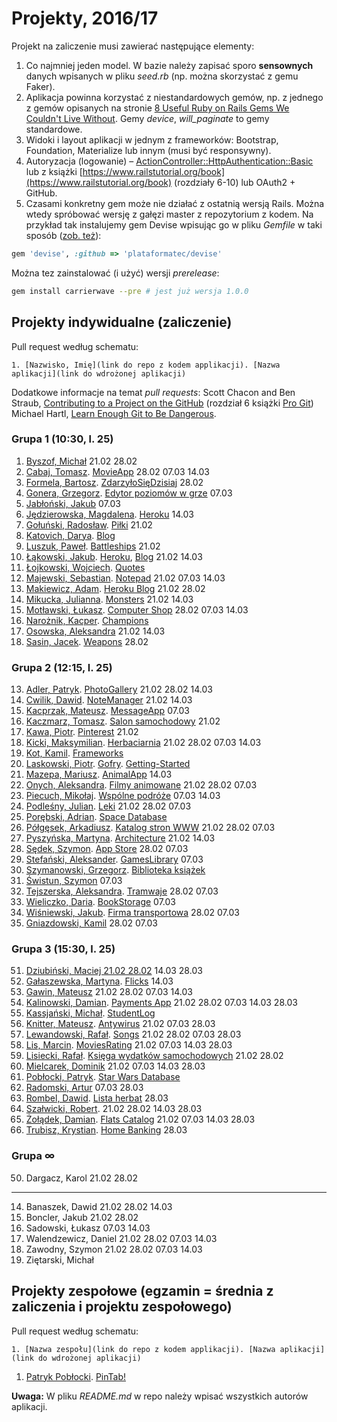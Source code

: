# Projekty, 2016/17

Projekt na zaliczenie musi zawierać następujące elementy:

1. Co najmniej jeden model. W bazie należy zapisać sporo **sensownych** danych wpisanych w pliku _seed.rb_
  (np. można skorzystać z gemu Faker).
1. Aplikacja powinna korzystać z niestandardowych gemów, np. z jednego
  z gemów opisanych na stronie [8 Useful Ruby on Rails Gems We Couldn't Live Without](http://blog.planetargon.com/entries/8-useful-ruby-on-rails-gems-we-couldnt-live-without?__s=jvsvsq3unktoidfpqwzm).
  Gemy _device_, _will_paginate_ to gemy standardowe.
1. Widoki i layout aplikacji w jednym z frameworków:
   Bootstrap, Foundation, Materialize lub innym (musi być responsywny).
1. Autoryzacja (logowanie) – [ActionController::HttpAuthentication::Basic](http://edgeapi.rubyonrails.org/classes/ActionController/HttpAuthentication/Basic.html)
   lub z książki [https://www.railstutorial.org/book](https://www.railstutorial.org/book)
   (rozdziały 6-10) lub OAuth2 + GitHub.
1. Czasami konkretny gem może nie działać z ostatnią wersją Rails. Można wtedy spróbować
  wersję z gałęzi master z repozytorium z kodem. Na przykład tak instalujemy
  gem Devise wpisując go w pliku _Gemfile_ w taki sposób
  ([zob. też](http://bundler.io/git.html)):

```ruby
gem 'devise', :github => 'plataformatec/devise'
```
Można tez zainstalować (i użyć) wersji _prerelease_:
```sh
gem install carrierwave --pre # jest już wersja 1.0.0
```

## Projekty indywidualne (zaliczenie)

Pull request według schematu:
```
1. [Nazwisko, Imię](link do repo z kodem applikacji). [Nazwa aplikacji](link do wdrożonej aplikacji)
```

Dodatkowe informacje na temat _pull requests_: Scott Chacon and Ben Straub,
[Contributing to a Project on the GitHub](https://git-scm.com/book/en/v2/GitHub-Contributing-to-a-Project)
(rozdział 6 książki [Pro Git](https://git-scm.com/book/en/v2))
Michael Hartl, [Learn Enough Git to Be Dangerous](https://www.learnenough.com/git-tutorial).

<!--
  Regular Expressions Tutorial, http://www.regular-expressions.info/tutorial.html
     Find: (\d+),(.+),(.+),.+,.*
  Replace: $1. $2, $3
-->

### Grupa 1 (10:30, l. 25)

1. [Byszof, Michał](https://github.com/nietrwalyenol/asi) 21.02 28.02
49. [Cabaj, Tomasz](https://github.com/tcabaj/ASI). [MovieApp](https://serene-savannah-45196.herokuapp.com) 28.02 07.03 14.03
16. [Formela, Bartosz](https://github.com/Formeister/ASI). [ZdarzyłoSięDzisiaj](https://zdarzylosiedzisiaj.herokuapp.com/) 28.02
2. [Gonera, Grzegorz](https://bitbucket.org/ArmaCoder/gdg). [Edytor poziomów w grze](https://godizzygo.herokuapp.com/) 07.03
3. [Jabłoński, Jakub](https://github.com/jakjablonski/ASI-my) 07.03
4. [Jędzierowska, Magdalena](https://github.com/MagdalenaJedzierowska/ASI). [Heroku](https://stark-reaches-64952.herokuapp.com/) 14.03
52. [Gołuński, Radosław](https://github.com/RGolun/ASI_ZAL). [Piłki](https://nameless-hamlet-16520.herokuapp.com/) 21.02
5. [Katovich, Darya](https://github.com/dkotowicz/ruby_projekt_1). [Blog](https://blogrubydaria.herokuapp.com)
55. [Luszuk, Paweł](https://github.com/luszukpawel/Architektura-serwisow-internetowych-Battleships). [Battleships](https://asibattleships.herokuapp.com) 21.02
6. [Łąkowski, Jakub](https://github.com/kubalakowski/asi). [Heroku](https://simplerorapp.herokuapp.com/), [Blog](https://github.com/kubalakowski/ror-getting-started) 21.02 14.03
7. [Łojkowski, Wojciech](https://github.com/wlojkowski/QuotesApp). [Quotes](https://quotesapprails.herokuapp.com/)
56. [Majewski, Sebastian](https://github.com/SebastianMajewski/RoR-Notepad). [Notepad](https://rornotepad.herokuapp.com/) 21.02 07.03 14.03
8. [Makiewicz, Adam](https://github.com/adammak2342/Ruby-asi). [Heroku Blog](https://ruby-asi.herokuapp.com/) 21.02 28.02
58. [Mikucka, Julianna](https://github.com/LadyJuleczka/Monsters). [Monsters](/) 21.02 14.03
9. [Motławski, Łukasz](https://github.com/lmotlawski/ASI1). [Computer Shop](https://asii1.herokuapp.com/) 28.02 07.03 14.03    
10. [Narożnik, Kacper](https://github.com/knaroznik/Rails_LoLChampions). [Champions](https://champions-lol.herokuapp.com/)
11. [Osowska, Aleksandra](https://github.com/aleksandrao/Asi.git) 21.02 14.03
12. [Sasin, Jacek](https://github.com/jsasin/asiZaliczenie). [Weapons](https://asilabzaliczenie.herokuapp.com/users/sign_in) 28.02


### Grupa 2 (12:15, l. 25)

13. [Adler, Patryk](https://github.com/adlerpoland/mojeasi). [PhotoGallery](https://salty-waters-65995.herokuapp.com) 21.02 28.02 14.03
15. [Cwilik, Dawid](https://github.com/jodanpotasu/CrudRails). [NoteManager](https://shielded-temple-90073.herokuapp.com) 21.02 14.03
18. [Kacprzak, Mateusz](https://github.com/implssv/MessageApp). [MessageApp](http://serene-spire-89656.herokuapp.com) 07.03
19. [Kaczmarz, Tomasz](https://github.com/tkaczmarz/asi). [Salon samochodowy](https://shielded-tundra-94334.herokuapp.com) 21.02
20. [Kawa, Piotr](https://github.com/Pkawa/pinterest-clone). [Pinterest](https://myownpinterest.herokuapp.com/) 21.02
21. [Kicki, Maksymilian](https://github.com/mkicki/Herbaciarnia). [Herbaciarnia](https://herbaciarnia.herokuapp.com) 21.02 28.02 07.03 14.03
53. [Kot, Kamil](https://github.com/KotMeow/asi-frameworks). [Frameworks](https://asi-frameworks.herokuapp.com/)
23. [Laskowski, Piotr](https://github.com/ozh204/Ruby-on-Rails). [Gofry](https://ozh204.herokuapp.com/). [Getting-Started](https://github.com/ozh204/Getting-Started)
24. [Mazepa, Mariusz](https://bitbucket.org/mmazepa/asi_zaliczenie). [AnimalApp](https://mmazepa.herokuapp.com/) 14.03
25. [Onych, Aleksandra](https://github.com/aonych/ruby_filmy). [Filmy animowane](https://quiet-everglades-56380.herokuapp.com/) 21.02 28.02 07.03
26. [Piecuch, Mikołaj](https://github.com/mikolajpiecuch/asi). [Wspólne podróże](https://tripsug.herokuapp.com/) 07.03 14.03
27. [Podleśny, Julian](https://github.com/jpodlesny/ruby_projekt). [Leki](https://intense-brook-60837.herokuapp.com/) 21.02 28.02 07.03
28. [Porębski, Adrian](https://bitbucket.org/APorebski/ror-1). [Space Database](https://sheltered-meadow-43448.herokuapp.com/)
29. [Półgęsek, Arkadiusz](https://github.com/apolgesek/asiprojekt). [Katalog stron WWW](https://serene-dusk-56530.herokuapp.com/) 21.02 28.02 07.03
30. [Pyszyńska, Martyna](https://github.com/Matyldzia22/arch_serwisow). [Architecture](https://stark-tor-96562.herokuapp.com/) 21.02 14.03
31. [Sędek, Szymon](https://github.com/GSun12/ASI). [App Store](https://hidden-gorge-22591.herokuapp.com/) 28.02 07.03
32. [Stefański, Aleksander](https://github.com/astefanski1/MyGamesRubyApp). [GamesLibrary](https://mygamesrubyapp.herokuapp.com/) 07.03
33. [Szymanowski, Grzegorz](https://github.com/gwszymanowski/Ruby-projekt-indywidualny). [Biblioteka książek](https://biblioteka-ksiazek.herokuapp.com/)
34. [Świstun, Szymon](https://github.com/SzymonSwistun94/projekty-asi) 07.03
35. [Tejszerska, Aleksandra](https://github.com/atejszerska/ruby-asi). [Tramwaje](https://tramwaje-gdansk.herokuapp.com/) 28.02 07.03
37. [Wieliczko, Daria](https://github.com/sherrywolf/ruby_crud). [BookStorage](https://sheltered-depths-28406.herokuapp.com/) 07.03
38. [Wiśniewski, Jakub](https://github.com/jawisniewski//RubyOnR). [Firma transportowa](http://firmatransportowa.herokuapp.com/) 28.02 07.03
17. [Gniazdowski, Kamil](https://github.com/kgniazdowski/mywallet) 28.02 07.03


### Grupa 3 (15:30, l. 25)

51. [Dziubiński, Maciej 21.02 28.02](https://github.com/mdziub/asi) 14.03 28.03
41. [Gałaszewska, Martyna](https://github.com/MGalaszewska/asi-zal). [Flicks](https://damp-escarpment-69384.herokuapp.com/) 14.03
42. [Gawin, Mateusz](https://github.com/matgawin/projekt_asi) 21.02 28.02 07.03 14.03
43. [Kalinowski, Damian](https://github.com/lafreak/payments_heroku). [Payments App](https://ugpayments.herokuapp.com) 21.02 28.02 07.03 14.03 28.03
44. [Kassjański, Michał](https://github.com/mkassjanski/asi-lab/). [StudentLog](https://infinite-tor-53957.herokuapp.com/)
22. [Knitter, Mateusz](https://github.com/supperbull/RubySEM6). [Antywirus](http://supperbull.herokuapp.com/) 21.02 07.03 28.03
45. [Lewandowski, Rafał](https://github.com/alejafiem/asi/tree/master/music). [Songs](http://songsrails.herokuapp.com/) 21.02 28.02 07.03 28.03
54. [Lis, Marcin](https://github.com/marcinlis0/MoviesRating). [MoviesRating](http://rate-this.herokuapp.com/) 21.02 07.03 14.03 28.03
46. [Lisiecki, Rafał](https://github.com/littlefoxmiastko/ruby1). [Księga wydatków samochodowych](https://ruby1naug.herokuapp.com/) 21.02 28.02
57. [Mielcarek, Dominik](https://github.com/ThaFog/ArchitekturaSerwisow) 21.02 07.03 14.03 28.03
47. [Pobłocki, Patryk](https://github.com/ppoblocki/projekt1_rails). [Star Wars Database](https://radiant-springs-24519.herokuapp.com/)
59. [Radomski, Artur](https://github.com/arturadom/ASI_zaliczenie) 07.03 28.03
60. [Rombel, Dawid](https://github.com/drombel/project-ruby). [Lista herbat](https://enigmatic-plains-17766.herokuapp.com/) 28.03
48. [Szałwicki, Robert](https://github.com/Pentium320/asi-projekt). 21.02 28.02 14.03 28.03
62. [Żołądek, Damian](https://github.com/damian024/rails). [Flats Catalog](https://flatcatalog.herokuapp.com/) 21.02 07.03 14.03 28.03
61. [Trubisz, Krystian](https://bitbucket.org/ktrubisz/asikrystiantrubisz). [Home Banking](http://bankaccountug.herokuapp.com/) 28.03


### Grupa ∞

50. Dargacz, Karol 21.02 28.02
---

14. Banaszek, Dawid 21.02 28.02 14.03
40. Boncler, Jakub 21.02 28.02
63. Sadowski, Łukasz 07.03 14.03
36. Walendzewicz, Daniel 21.02 28.02 07.03 14.03
39. Zawodny, Szymon 21.02 28.02 07.03 14.03
63. Ziętarski, Michał


## Projekty zespołowe (egzamin = średnia z zaliczenia i projektu zespołowego)

Pull request według schematu:
```
1. [Nazwa zespołu](link do repo z kodem applikacji). [Nazwa aplikacji](link do wdrożonej aplikacji)
```

1. [Patryk Pobłocki](https://github.com/ppoblocki/egzaminRails). [PinTab!](https://fast-shore-79390.herokuapp.com/)


**Uwaga:** W pliku _README.md_ w repo należy wpisać wszystkich autorów aplikacji.
